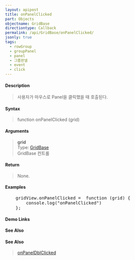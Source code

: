 ```yaml
---
layout: apipost
title: onPanelClicked
part: Objects
objectname: GridBase
directiontype: Callback
permalink: /api/GridBase/onPanelClicked/
jsonly: true
tags:
  - rowGroup
  - groupPanel
  - panel
  - 그룹판넬
  - event
  - click
---
```



#### Description

> 사용자가 마우스로 Panel을 클릭했을 때 호출된다.  

#### Syntax

> function onPanelClicked (grid)  

#### Arguments

> **grid**  
> Type: [GridBase](/api/GridBase/)  
> GridBase 컨트롤  

#### Return

> None.  

#### Examples 

<pre class="prettyprint">
    gridView.onPanelClicked =  function (grid) {
        console.log("onPanelClicked")
    };
</pre>

#### Demo Links
#### See Also

#### See Also
> [onPanelDblClicked](/api/GridBase/onPanelDblClicked)